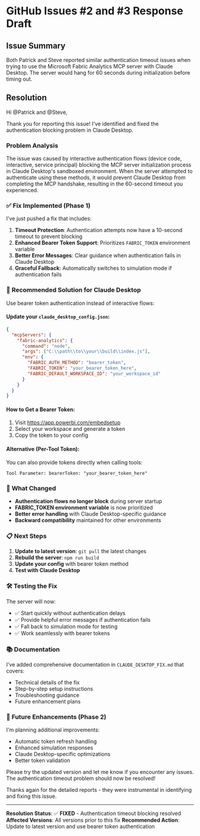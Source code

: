 # GitHub Issues #2 and #3 Response Draft

## Issue Summary
Both Patrick and Steve reported similar authentication timeout issues when trying to use the Microsoft Fabric Analytics MCP server with Claude Desktop. The server would hang for 60 seconds during initialization before timing out.

## Resolution

Hi @Patrick and @Steve,

Thank you for reporting this issue! I've identified and fixed the authentication blocking problem in Claude Desktop. 

### Problem Analysis
The issue was caused by interactive authentication flows (device code, interactive, service principal) blocking the MCP server initialization process in Claude Desktop's sandboxed environment. When the server attempted to authenticate using these methods, it would prevent Claude Desktop from completing the MCP handshake, resulting in the 60-second timeout you experienced.

### ✅ **Fix Implemented (Phase 1)**

I've just pushed a fix that includes:

1. **Timeout Protection**: Authentication attempts now have a 10-second timeout to prevent blocking
2. **Enhanced Bearer Token Support**: Prioritizes `FABRIC_TOKEN` environment variable 
3. **Better Error Messages**: Clear guidance when authentication fails in Claude Desktop
4. **Graceful Fallback**: Automatically switches to simulation mode if authentication fails

### 🚀 **Recommended Solution for Claude Desktop**

Use bearer token authentication instead of interactive flows:

#### Update your `claude_desktop_config.json`:
```json
{
  "mcpServers": {
    "fabric-analytics": {
      "command": "node",
      "args": ["C:\\path\\to\\your\\build\\index.js"],
      "env": {
        "FABRIC_AUTH_METHOD": "bearer_token",
        "FABRIC_TOKEN": "your_bearer_token_here",
        "FABRIC_DEFAULT_WORKSPACE_ID": "your_workspace_id"
      }
    }
  }
}
```

#### How to Get a Bearer Token:
1. Visit https://app.powerbi.com/embedsetup
2. Select your workspace and generate a token
3. Copy the token to your config

#### Alternative (Per-Tool Token):
You can also provide tokens directly when calling tools:
```
Tool Parameter: bearerToken: "your_bearer_token_here"
```

### 🔧 **What Changed**

- **Authentication flows no longer block** during server startup
- **FABRIC_TOKEN environment variable** is now prioritized
- **Better error handling** with Claude Desktop-specific guidance
- **Backward compatibility** maintained for other environments

### 📋 **Next Steps**

1. **Update to latest version**: `git pull` the latest changes
2. **Rebuild the server**: `npm run build`
3. **Update your config** with bearer token method
4. **Test with Claude Desktop**

### 🛠 **Testing the Fix**

The server will now:
- ✅ Start quickly without authentication delays
- ✅ Provide helpful error messages if authentication fails
- ✅ Fall back to simulation mode for testing
- ✅ Work seamlessly with bearer tokens

### 📚 **Documentation**

I've added comprehensive documentation in `CLAUDE_DESKTOP_FIX.md` that covers:
- Technical details of the fix
- Step-by-step setup instructions
- Troubleshooting guidance
- Future enhancement plans

### 🚀 **Future Enhancements (Phase 2)**

I'm planning additional improvements:
- Automatic token refresh handling
- Enhanced simulation responses
- Claude Desktop-specific optimizations
- Better token validation

Please try the updated version and let me know if you encounter any issues. The authentication timeout problem should now be resolved!

Thanks again for the detailed reports - they were instrumental in identifying and fixing this issue.

---

**Resolution Status**: ✅ **FIXED** - Authentication timeout blocking resolved
**Affected Versions**: All versions prior to this fix
**Recommended Action**: Update to latest version and use bearer token authentication
